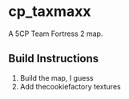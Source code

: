 cp_taxmaxx
==========

A 5CP Team Fortress 2 map.


## Build Instructions

1. Build the map, I guess
2. Add thecookiefactory textures

